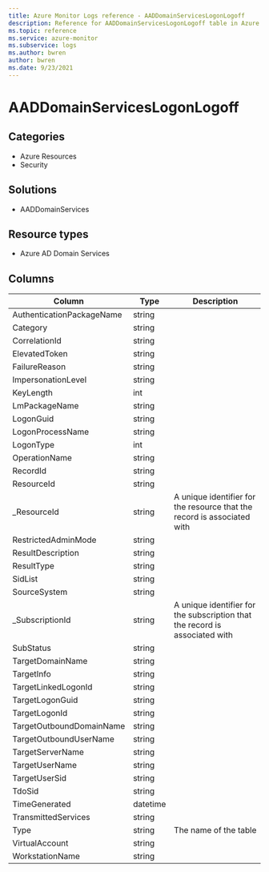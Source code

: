 ```yaml
---
title: Azure Monitor Logs reference - AADDomainServicesLogonLogoff
description: Reference for AADDomainServicesLogonLogoff table in Azure Monitor Logs.
ms.topic: reference
ms.service: azure-monitor
ms.subservice: logs
ms.author: bwren
author: bwren
ms.date: 9/23/2021
---
```


# AADDomainServicesLogonLogoff

 

## Categories

- Azure Resources
- Security
## Solutions

- AADDomainServices
## Resource types

- Azure AD Domain Services




## Columns

| Column | Type | Description |
| --- | --- | --- |
| AuthenticationPackageName | string |  |
| Category | string |  |
| CorrelationId | string |  |
| ElevatedToken | string |  |
| FailureReason | string |  |
| ImpersonationLevel | string |  |
| KeyLength | int |  |
| LmPackageName | string |  |
| LogonGuid | string |  |
| LogonProcessName | string |  |
| LogonType | int |  |
| OperationName | string |  |
| RecordId | string |  |
| ResourceId | string |  |
| _ResourceId | string | A unique identifier for the resource that the record is associated with |
| RestrictedAdminMode | string |  |
| ResultDescription | string |  |
| ResultType | string |  |
| SidList | string |  |
| SourceSystem | string |  |
| _SubscriptionId | string | A unique identifier for the subscription that the record is associated with |
| SubStatus | string |  |
| TargetDomainName | string |  |
| TargetInfo | string |  |
| TargetLinkedLogonId | string |  |
| TargetLogonGuid | string |  |
| TargetLogonId | string |  |
| TargetOutboundDomainName | string |  |
| TargetOutboundUserName | string |  |
| TargetServerName | string |  |
| TargetUserName | string |  |
| TargetUserSid | string |  |
| TdoSid | string |  |
| TimeGenerated | datetime |  |
| TransmittedServices | string |  |
| Type | string | The name of the table |
| VirtualAccount | string |  |
| WorkstationName | string |  |
